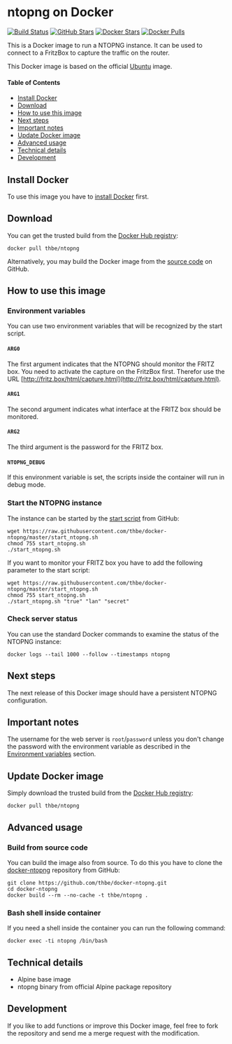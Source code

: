 # ntopng on Docker

[![Build Status](https://img.shields.io/docker/automated/thbe/ntopng.svg)](https://hub.docker.com/r/thbe/ntopng/builds/) [![GitHub Stars](https://img.shields.io/github/stars/thbe/docker-ntopng.svg)](https://github.com/thbe/docker-ntopng/stargazers) [![Docker Stars](https://img.shields.io/docker/stars/thbe/ntopng.svg)](https://hub.docker.com/r/thbe/ntopng) [![Docker Pulls](https://img.shields.io/docker/pulls/thbe/ntopng.svg)](https://hub.docker.com/r/thbe/ntopng)

This is a Docker image to run a NTOPNG instance. It can be used to connect to a FritzBox to capture the traffic on the router.

This Docker image is based on the official [Ubuntu](https://hub.docker.com/_/ubuntu) image.

#### Table of Contents

- [Install Docker](https://github.com/thbe/docker-ntopng#install-docker)
- [Download](https://github.com/thbe/docker-ntopng#download)
- [How to use this image](https://github.com/thbe/docker-ntopng#how-to-use-this-image)
- [Next steps](https://github.com/thbe/docker-ntopng#next-steps)
- [Important notes](https://github.com/thbe/docker-ntopng#important-notes)
- [Update Docker image](https://github.com/thbe/docker-ntopng#update-docker-image)
- [Advanced usage](https://github.com/thbe/docker-ntopng#advanced-usage)
- [Technical details](https://github.com/thbe/docker-ntopng#technical-details)
- [Development](https://github.com/thbe/docker-ntopng#development)

## Install Docker

To use this image you have to [install Docker](https://docs.docker.com/engine/installation/) first.

## Download

You can get the trusted build from the [Docker Hub registry](https://hub.docker.com/r/thbe/ntopng/):

```
docker pull thbe/ntopng
```

Alternatively, you may build the Docker image from the
[source code](https://github.com/thbe/docker-ntopng#build-from-source-code) on GitHub.

## How to use this image

### Environment variables

You can use two environment variables that will be recognized by the start script.

#### `ARG0`

The first argument indicates that the NTOPNG should monitor the FRITZ box. You need to activate the capture on the FritzBox first. Therefor use the URL [http://fritz.box/html/capture.html](http://fritz.box/html/capture.html).

#### `ARG1`

The second argument indicates what interface at the FRITZ box should be monitored.

#### `ARG2`

The third argument is the password for the FRITZ box.

#### `NTOPNG_DEBUG`

If this environment variable is set, the scripts inside the container will run in debug mode.

### Start the NTOPNG instance

The instance can be started by the [start script](https://raw.githubusercontent.com/thbe/docker-ntopng/master/start_ntopng.sh)
from GitHub:

```
wget https://raw.githubusercontent.com/thbe/docker-ntopng/master/start_ntopng.sh
chmod 755 start_ntopng.sh
./start_ntopng.sh
```

If you want to monitor your FRITZ box you have to add the following parameter to the start script:

```
wget https://raw.githubusercontent.com/thbe/docker-ntopng/master/start_ntopng.sh
chmod 755 start_ntopng.sh
./start_ntopng.sh "true" "lan" "secret"
```

### Check server status

You can use the standard Docker commands to examine the status of the NTOPNG instance:

```
docker logs --tail 1000 --follow --timestamps ntopng
```

## Next steps

The next release of this Docker image should have a persistent NTOPNG configuration.

## Important notes

The username for the web server is `root`/`password` unless you don't change the password with the environment
variable as described in the [Environment variables](https://github.com/thbe/docker-ntopng#how-to-use-this-image)
section.

## Update Docker image

Simply download the trusted build from the [Docker Hub registry](https://hub.docker.com/r/thbe/ntopng/):

```
docker pull thbe/ntopng
```

## Advanced usage

### Build from source code

You can build the image also from source. To do this you have to clone the
[docker-ntopng](https://github.com/thbe/docker-ntopng) repository from GitHub:

```
git clone https://github.com/thbe/docker-ntopng.git
cd docker-ntopng
docker build --rm --no-cache -t thbe/ntopng .
```

### Bash shell inside container

If you need a shell inside the container you can run the following command:

```
docker exec -ti ntopng /bin/bash
```

## Technical details

- Alpine base image
- ntopng binary from official Alpine package repository

## Development

If you like to add functions or improve this Docker image, feel free to fork the repository and send me a merge request with the modification.

